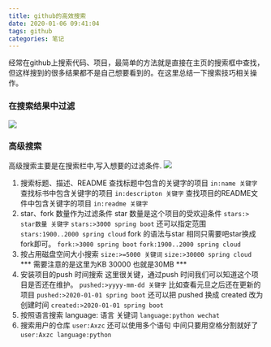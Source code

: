 ```yaml
---
title: github的高效搜索
date: 2020-01-06 09:41:04
tags: github
categories: 笔记
---
```


经常在github上搜索代码、项目，最简单的方法就是直接在主页的搜索框中查找，但这样搜到的很多结果都不是自己想要看到的。在这里总结一下搜索技巧相关操作。
### 在搜索结果中过滤
<!--more-->
![](/img/github.png)

### 高级搜索
高级搜索主要是在搜索栏中,写入想要的过滤条件.
![](/img/github_search_bar.png)
1.  搜索标题、描述、README 
查找标题中包含的关键字的项目
`in:name 关键字`
查找标书中包含关键字的项目
`in:descripton 关键字`
查找项目的README文件中包含关键字的项目
`in:readme 关键字`
2. star、fork 数量作为过滤条件
star 数量是这个项目的受欢迎条件
`stars:> star数量 关键字`
`stars:>3000 spring boot`
 还可以指定范围
`stars:1900..2000 spring cloud`
 fork 的语法与star 相同只需要吧star换成fork即可。
`fork:>3000 spring boot`
`fork:1900..2000 spring cloud`
3. 按占用磁盘空间大小搜索
`size:>=5000 关键词`
`size:>30000 spring cloud`
*** 需要注意的是这里为KB 30000 也就是30MB ***
4. 安装项目的push 时间搜索
这里很关键，通过push 时间我们可以知道这个项目是否还在维护。
`pushed:>yyyy-mm-dd 关键字`
比如查看元旦之后还在更新的项目
`pushed:>2020-01-01 spring boot`
还可以把 pushed 换成 created 改为 创建时间
`created:>2020-01-01 spring boot`
5. 按照语言搜索
language: 语言 关键词
`language:python wechat`
6. 搜索用户的仓库
`user:Axzc`
还可以使用多个语句 中间只要用空格分割就好了
`user:Axzc language:python`



